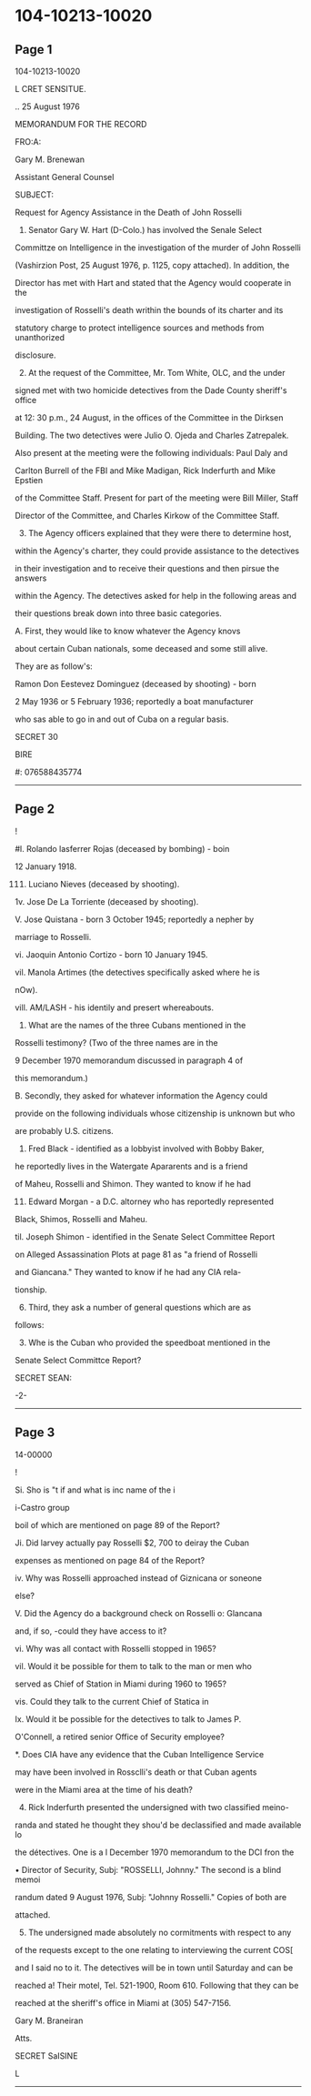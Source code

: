 # 104-10213-10020

## Page 1

104-10213-10020

L CRET SENSITUE.

.. 25 August 1976

MEMORANDUM FOR THE RECORD

FRO:A:

Gary M. Brenewan

Assistant General Counsel

SUBJECT:

Request for Agency Assistance in the Death of John Rosselli

1. Senator Gary W. Hart (D-Colo.) has involved the Senale Select

Committze on Intelligence in the investigation of the murder of John Rosselli

(Vashirzion Post, 25 August 1976, p. 1125, copy attached). In addition, the

Director has met with Hart and stated that the Agency would cooperate in the

investigation of Rosselli's death writhin the bounds of its charter and its

statutory charge to protect intelligence sources and methods from unanthorized

disclosure.

2. At the request of the Committee, Mr. Tom White, OLC, and the under

signed met with two homicide detectives from the Dade County sheriff's office

at 12: 30 p.m., 24 August, in the offices of the Committee in the Dirksen

Building. The two detectives were Julio O. Ojeda and Charles Zatrepalek.

Also present at the meeting were the following individuals: Paul Daly and

Carlton Burrell of the FBI and Mike Madigan, Rick Inderfurth and Mike Epstien

of the Committee Staff. Present for part of the meeting were Bill Miller, Staff

Director of the Committee, and Charles Kirkow of the Committee Staff.

3. The Agency officers explained that they were there to determine host,

within the Agency's charter, they could provide assistance to the detectives

in their investigation and to receive their questions and then pirsue the answers

within the Agency. The detectives asked for help in the following areas and

their questions break down into three basic categories.

A. First, they would like to know whatever the Agency knovs

about certain Cuban nationals, some deceased and some still alive.

They are as follow's:

Ramon Don Eestevez Dominguez (deceased by shooting) - born

2 May 1936 or 5 February 1936; reportedly a boat manufacturer

who sas able to go in and out of Cuba on a regular basis.

SECRET 30

BIRE

#: 076588435774

---

## Page 2

!

#l. Rolando lasferrer Rojas (deceased by bombing) - boin

12 January 1918.

111. Luciano Nieves (deceased by shooting).

1v. Jose De La Torriente (deceased by shooting).

V. Jose Quistana - born 3 October 1945; reportedly a nepher by

marriage to Rosselli.

vi. Jaoquin Antonio Cortizo - born 10 January 1945.

vil. Manola Artimes (the detectives specifically asked where he is

nOw).

vill. AM/LASH - his identily and presert whereabouts.

1. What are the names of the three Cubans mentioned in the

Rosselli testimony? (Two of the three names are in the

9 December 1970 memorandum discussed in paragraph 4 of

this memorandum.)

B. Secondly, they asked for whatever information the Agency could

provide on the following individuals whose citizenship is unknown but who

are probably U.S. citizens.

1. Fred Black - identified as a lobbyist involved with Bobby Baker,

he reportedly lives in the Watergate Apararents and is a friend

of Maheu, Rosselli and Shimon. They wanted to know if he had

11. Edward Morgan - a D.C. altorney who has reportedly represented

Black, Shimos, Rosselli and Maheu.

til. Joseph Shimon - identified in the Senate Select Committee Report

on Alleged Assassination Plots at page 81 as "a friend of Rosselli

and Giancana." They wanted to know if he had any CIA rela-

tionship.

6. Third, they ask a number of general questions which are as

follows:

3. Whe is the Cuban who provided the speedboat mentioned in the

Senate Select Committce Report?

SECRET SEAN:

-2-

---

## Page 3

14-00000

!

Si. Sho is "t if and what is inc name of the i

i-Castro group

boil of which are mentioned on page 89 of the Report?

Ji. Did larvey actually pay Rosselli $2, 700 to deiray the Cuban

expenses as mentioned on page 84 of the Report?

iv. Why was Rosselli approached instead of Giznicana or soneone

else?

V. Did the Agency do a background check on Rosselli o: Glancana

and, if so, -could they have access to it?

vi. Why was all contact with Rosselli stopped in 1965?

vil. Would it be possible for them to talk to the man or men who

served as Chief of Station in Miami during 1960 to 1965?

vis. Could they talk to the current Chief of Statica in

Ix. Would it be possible for the detectives to talk to James P.

O'Connell, a retired senior Office of Security employee?

*. Does CIA have any evidence that the Cuban Intelligence Service

may have been involved in Rossclli's death or that Cuban agents

were in the Miami area at the time of his death?

4. Rick Inderfurth presented the undersigned with two classified meino-

randa and stated he thought they shou'd be declassified and made available lo

the détectives. One is a l December 1970 memorandum to the DCI fron the

• Director of Security, Subj: "ROSSELLI, Johnny." The second is a blind memoi

randum dated 9 August 1976, Subj: "Johnny Rosselli." Copies of both are

attached.

5. The undersigned made absolutely no cormitments with respect to any

of the requests except to the one relating to interviewing the current COS[

and I said no to it. The detectives will be in town until Saturday and can be

reached a! Their motel, Tel. 521-1900, Room 610. Following that they can be

reached at the sheriff's office in Miami at (305) 547-7156.

Gary M. Braneiran

Atts.

SECRET SaISINE

L

---

